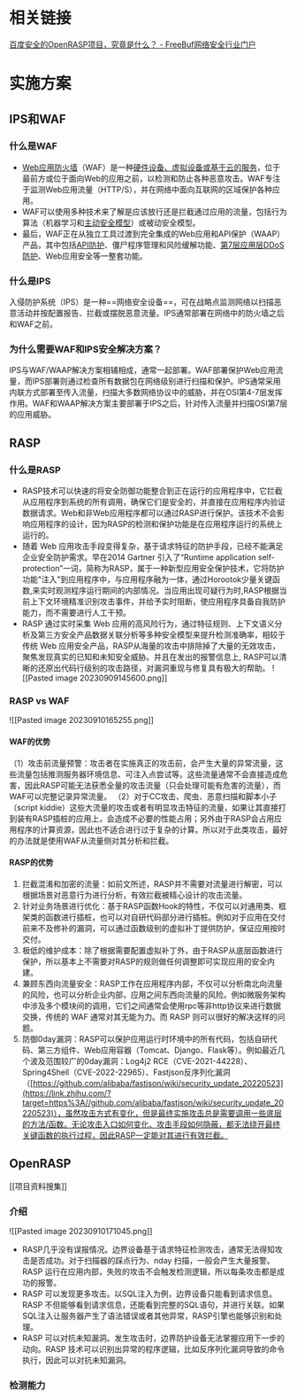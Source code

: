 # 相关链接
[百度安全的OpenRASP项目，究竟是什么？ - FreeBuf网络安全行业门户](https://www.freebuf.com/articles/web/164413.html)
# 实施方案
## IPS和WAF
### 什么是WAF
- [Web应用防火墙](https://cn.radware.com/cyberpedia/application-security/what-is-waf/)（WAF）是一种[硬件设备、虚拟设备或基于云的服务](https://cn.radware.com/cyberpedia/application-security/3-types-of-waf/)，位于最前方或位于面向Web的应用之前，以检测和防止各种恶意攻击。WAF专注于监测Web应用流量（HTTP/S），并在网络中面向互联网的区域保护各种应用。
- WAF可以使用多种技术来了解是应该放行还是拦截通过应用的流量，包括行为算法（机器学习和[主动安全模型](https://www.radware.com/cyberpedia/application-security/what-is-a-positive-security-model/)）或被动安全模型。
- 最后，WAF正在从独立工具过渡到完全集成的Web应用和API保护（WAAP）产品，其中包括[API防护](https://www.radware.com/cyberpedia/application-security/what-is-api-security/)、僵尸程序管理和风险缓解功能、[第7层应用层DDoS防护](https://www.radware.com/cyberpedia/application-security/application-layer-ddos-layer-7/)、Web应用安全等一整套功能。
### 什么是IPS
入侵防护系统（IPS）是一种==网络安全设备==，可在战略点监测网络以扫描恶意活动并按配置报告、拦截或摆脱恶意流量。IPS通常部署在网络中的防火墙之后和WAF之前。
### 为什么需要WAF和IPS安全解决方案？
IPS与WAF/WAAP解决方案相辅相成，通常一起部署。WAF部署保护Web应用流量，而IPS部署则通过检查所有数据包在网络级别进行扫描和保护。IPS通常采用内联方式部署至传入流量，扫描大多数网络协议中的威胁，并在OSI第4-7层发挥作用。WAF和WAAP解决方案主要部署于IPS之后，针对传入流量并扫描OSI第7层的应用威胁。
## RASP
### 什么是RASP
- RASP技术可以快速的将安全防御功能整合到正在运行的应用程序中，它拦截从应用程序到系统的所有调用，确保它们是安全的，并直接在应用程序内验证数据请求。Web和非Web应用程序都可以通过RASP进行保护。该技术不会影响应用程序的设计，因为RASP的检测和保护功能是在应用程序运行的系统上运行的。
- 随着 Web 应用攻击手段变得复杂，基于请求特征的防护手段，已经不能满足企业安全防护需求。早在2014 Gartner 引入了“Runtime application self-protection”一词，简称为RASP，属于一种新型应用安全保护技术，它将防护功能"注入"到应用程序中，与应用程序融为一体，通过Horootok少量关键函数,来实时观测程序运行期间的内部情况。当应用出现可疑行为时,RASP根据当前上下文环境精准识别攻击事件，并给予实时阻断，使应用程序具备自我防护能力，而不需要进行人工干预。
- RASP 通过实时采集 Web 应用的高风险行为，通过特征规则、上下文语义分析及第三方安全产品数据关联分析等多种安全模型来提升检测准确率，相较于传统 Web 应用安全产品，RASP从海量的攻击中排除掉了大量的无效攻击，聚焦发现真实的已知和未知安全威胁。并且在发出的报警信息上, RASP可以清晰的还原出代码行级别的攻击路径，对漏洞重现与修复具有极大的帮助。
  ![[Pasted image 20230909145600.png]]
### RASP vs WAF
![[Pasted image 20230910165255.png]]
#### WAF的优势
（1）攻击前流量预警：攻击者在实施真正的攻击前，会产生大量的异常流量，这些流量包括推测服务器环境信息、可注入点尝试等。这些流量通常不会直接造成危害，因此RASP可能无法获悉全量的攻击流量（只会处理可能有危害的流量），而WAF可以完整记录异常流量。
（2）对于CC攻击、爬虫、恶意扫描和脚本小子（script kiddie）这些大流量的攻击或者有明显攻击特征的流量，如果让其直接打到装有RASP插桩的应用上，会造成不必要的性能占用；另外由于RASP会占用应用程序的计算资源，因此也不适合进行过于复杂的计算。所以对于此类攻击，最好的办法就是使用WAF从流量侧对其分析和拦截。
#### RASP的优势
1. 拦截混淆和加密的流量：如前文所述，RASP并不需要对流量进行解密，可以根据场景对恶意行为进行分析，有效拦截被精心设计的攻击流量。
2. 针对业务场景进行优化：基于RASP函数Hook的特性，不仅可以对通用类、框架类的函数进行插桩，也可以对自研代码部分进行插桩。例如对于应用在交付前来不及修补的漏洞，可以通过函数级别的虚拟补丁提供防护，保证应用按时交付。
3. 极低的维护成本：除了根据需要配置虚拟补丁外，由于RASP从底层函数进行保护，所以基本上不需要对RASP的规则做任何调整即可实现应用的安全内建。
4. 兼顾东西向流量安全：RASP工作在应用程序内部，不仅可以分析南北向流量的风险，也可以分析企业内部，应用之间东西向流量的风险。例如微服务架构中涉及多个模块间的调用，它们之间通常会使用rpc等非http协议来进行数据交换，传统的 WAF 通常对其无能为力。而 RASP 则可以很好的解决这样的问题。
5. 防御0day漏洞：RASP可以保护应用运行时环境中的所有代码，包括自研代码、第三方组件、Web应用容器（Tomcat、Django、Flask等）。例如最近几个波及范围较广的0day漏洞：Log4j2 RCE（CVE-2021-44228）、Spring4Shell（CVE-2022-22965）、Fastjson反序列化漏洞（[https://github.com/alibaba/fastjson/wiki/security_update_20220523](https://link.zhihu.com/?target=https%3A//github.com/alibaba/fastjson/wiki/security_update_20220523)），虽然攻击方式有变化，但是最终实施攻击总是需要调用一些底层的方法/函数。无论攻击入口如何变化、攻击手段如何隐蔽，都无法绕开最终关键函数的执行过程，因此RASP一定能对其进行有效拦截。
## OpenRASP
[[项目资料搜集]]
### 介绍
![[Pasted image 20230910171045.png]]
- RASP几乎没有误报情况。边界设备基于请求特征检测攻击，通常⽆法得知攻击是否成功。对于扫描器的踩点⾏为、nday 扫描，⼀般会产⽣⼤量报警。RASP 运行在应用内部，失败的攻击不会触发检测逻辑，所以每条攻击都是成功的报警。
- RASP 可以发现更多攻击。以SQL注⼊为例，边界设备只能看到请求信息。RASP 不但能够看到请求信息，还能看到完整的SQL语句，并进行关联。如果SQL注⼊让服务器产生了语法错误或者其他异常，RASP引擎也能够识别和处理。
- RASP 可以对抗未知漏洞。发生攻击时，边界防护设备无法掌握应用下一步的动向。RASP 技术可以识别出异常的程序逻辑，比如反序列化漏洞导致的命令执行，因此可以对抗未知漏洞。
### 检测能力